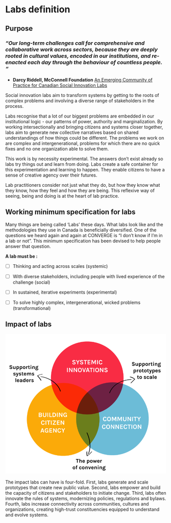 # Labs definition

## Purpose

### _**“Our long-term challenges call for comprehensive and collaborative work across sectors, because they are deeply rooted in cultural values, encoded in our institutions, and re-enacted each day through the behaviour of countless people. “**_

* **Darcy Riddell, McConnell Foundation** [An Emerging Community of Practice for Canadian Social Innovation Labs](https://mcconnellfoundation.ca/an-emerging-community-of-practice-for-canadian-social-innovation-labs/)

Social innovation labs aim to transform systems by getting to the roots of complex problems and involving a diverse range of stakeholders in the process.

Labs recognise that a lot of our biggest problems are embedded in our institutional logic - our patterns of power, authority and marginalization. By working intersectionally and bringing citizens and systems closer together, labs aim to generate new collective narratives based on shared understandings of how things could be different. The problems we work on are complex and intergenerational, problems for which there are no quick fixes and no one organization able to solve them.

This work is by necessity experimental. The answers don’t exist already so labs try things out and learn from doing. Labs create a safe container for this experimentation and learning to happen. They enable citizens to have a sense of creative agency over their futures.

Lab practitioners consider not just what they do, but how they know what they know, how they feel and how they are being. This reflexive way of seeing, being and doing is at the heart of lab practice.

## **Working minimum specification for labs**

Many things are being called ‘Labs’ these days. What labs look like and the methodologies they use in Canada is beneficially diversified. One of the questions we heard again and again at CONVERGE is “I don’t know if I’m in a lab or not”. This minimum specification has been devised to help people answer that question.

**A lab must be :**

* [ ] Thinking and acting across scales \(systemic\)
* [ ] With diverse stakeholders, including people with lived experience of the challenge \(social\)
* [ ] In sustained, iterative experiments \(experimental\)
* [ ] To solve highly complex, intergenerational, wicked problems \(transformational\)



## **Impact of labs**

![](../.gitbook/assets/impactoflabs.png)

The impact labs can have is four-fold. First, labs generate and scale prototypes that create new public value. Second, labs empower and build the capacity of citizens and stakeholders to initiate change. Third, labs often innovate the rules of systems, modernizing policies, regulations and bylaws. Fourth, labs increase connectivity across communities, cultures and organizations, creating high-trust constituencies equipped to understand and evolve systems.  
  




